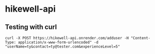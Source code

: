 # hikewell-api

## Testing with curl

```
curl -X POST https://hikewell-api.onrender.com/adduser -H "Content-Type: application/x-www-form-urlencoded" -d "userName=ty&contact=ty@tester.com&experienceLevel=5"
```
